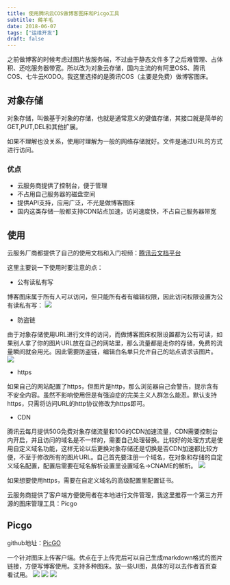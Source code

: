 ```yaml
---
title: 使用腾讯云COS做博客图床和Picgo工具
subtitle: 薅羊毛
date: 2018-06-07
tags: ["运维开发"]
draft: false
---
```


之前做博客的时候考虑过图片放服务端，不过由于静态文件多了之后难管理、占体积、还吃服务器带宽。所以改为对象云存储，国内主流的有阿里OSS、腾讯COS、七牛云KODO。我这里选择的是腾讯COS（主要是免费）做博客图床。

<!--more-->

## 对象存储
对象存储，叫做基于对象的存储，也就是通常意义的键值存储，其接口就是简单的GET,PUT,DEL和其他扩展。

如果不理解也没关系，使用时理解为一般的网络存储就好。文件是通过URL的方式进行访问。

### 优点
- 云服务商提供了控制台，便于管理
- 不占用自己服务器的磁盘空间
- 提供API支持，应用广泛，不光是做博客图床
- 国内这类存储一般都支持CDN站点加速，访问速度快，不占自己服务器带宽

## 使用
云服务厂商都提供了自己的使用文档和入门视频：[腾讯云文档平台](https://cloud.tencent.com/document/product/436)

这里主要说一下使用时要注意的点：

- 公有读私有写

博客图床属于所有人可以访问，但只能所有者有编辑权限，因此访问权限设置为公有读私有写：
![](https://blog-1253351524.cossh.myqcloud.com/images/20180607210548.png)

- 防盗链

由于对象存储使用URL进行文件的访问，而做博客图床权限设置都为公有可读，如果别人拿了你的图片URL放在自己的网站里，那么流量都是走你的存储，免费的流量瞬间就会用光。因此需要防盗链，编辑白名单只允许自己的站点请求该图片。
![](https://images.moonlightming.top/images/20180607204734.png)

- https

如果自己的网站配置了https，但图片是http，那么浏览器自己会警告，提示含有不安全内容。虽然不影响使用但是有强迫症的完美主义人群怎么能忍。默认支持https，只需将访问URL的http协议修改为https即可。

- CDN

腾讯云每月提供50G免费对象存储流量和10G的CDN加速流量，CDN需要控制台内开启，并且访问的域名是不一样的，需要自己处理替换。比较好的处理方式是使用自定义域名功能，这样无论以后更换对象存储还是切换是否CDN加速都比较方便，不至于修改所有的图片URL。自己首先要注册一个域名，在对象和存储的自定义域名配置，配置后需要在域名解析设置里设置域名→CNAME的解析。
![](https://images.moonlightming.top/images/20180607225919.png)

如果想要使用https，需要在自定义域名的高级配置里配置证书。



云服务商提供了客户端方便使用者在本地进行文件管理，我这里推荐一个第三方开源的图床管理工具：Picgo

## Picgo
github地址：[PicGO](https://github.com/Molunerfinn/PicGo)

一个针对图床上传客户端。优点在于上传完后可以自己生成markdown格式的图片链接，方便写博客使用。支持多种图床。放一些UI图，具体的可以去作者首页查看试用。
![](https://images.moonlightming.top/images/20180607232609.png)
![](https://images.moonlightming.top/images/20180607232838.png)
![](https://images.moonlightming.top/images/20180607232848.png)
